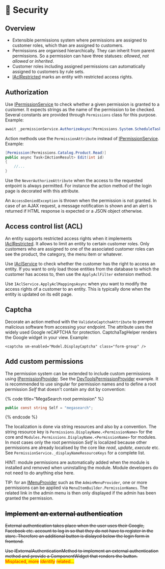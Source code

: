 # 🥚 Security

## Overview

* Extensible permissions system where permissions are assigned to customer roles, which than are assigned to customers.
* Permissions are organised hierarchically. They can inherit from parent permissions. So a permission can have three statuses: _allowed_, _not allowed_ or _inherited_.
* Customer roles including assigned permissions can automatically assigned to customers by rule sets.
* [IAclRestricted](https://github.com/smartstore/Smartstore/blob/main/src/Smartstore.Core/Platform/Security/Domain/IAclRestricted.cs) marks an entity with restricted access rights.

## Authorization

Use [IPermissionService](https://github.com/smartstore/Smartstore/blob/main/src/Smartstore.Core/Platform/Security/Services/IPermissionService.cs) to check whether a given permission is granted to a customer. It expects strings as the name of the permission to be checked. Several constants are provided through `Permissions` class for this purpose. Example:

```csharp
await _permissionService.AuthorizeAsync(Permissions.System.ScheduleTask.Execute);
```

Action methods use the `PermissionAttribute` instead of [IPermissionService](https://github.com/smartstore/Smartstore/blob/main/src/Smartstore.Core/Platform/Security/Services/IPermissionService.cs). Example:

```csharp
[Permission(Permissions.Catalog.Product.Read)]
public async Task<IActionResult> Edit(int id)
{
    //...
}
```

Use the `NeverAuthorizeAttribute` when the access to the requested entpoint is always permitted. For instance the action method of the login page is decorated with this attribute.

An `AccessDeniedException` is thrown when the permission is not granted. In case of an AJAX request, a message notification is shown and an alert is returned if HTML response is expected or a JSON object otherwise.

## Access control list (ACL)

An entity supports restricted access rights when it implements [IAclRestricted](https://github.com/smartstore/Smartstore/blob/main/src/Smartstore.Core/Platform/Security/Domain/IAclRestricted.cs). It allows to limit an entity to certain customer roles. Only customers who are assigned to one of the associated customer roles can see the product, the category, the menu item or whatever.

Use [IAclService](https://github.com/smartstore/Smartstore/blob/main/src/Smartstore.Core/Platform/Security/Services/IAclService.cs) to check whether the customer has the right to access an entity. If you want to only load those entities from the database to which the customer has access to, then use the `ApplyAclFilter` extension method.

Use `IAclService.ApplyAclMappingsAsync` when you want to modify the access rights of a customer to an entity. This is typically done when the entity is updated on its edit page.

## Captcha

Decorate an action method with the `ValidateCaptchaAttribute` to prevent malicious software from accessing your endpoint. The attribute uses the widely used Google reCAPTCHA for protection. CaptchaTagHelper renders the Google widget in your view. Example:

```cshtml
<captcha sm-enabled="Model.DisplayCaptcha" class="form-group" />
```

## Add custom permissions

The permission system can be extended to include custom permissions using [IPermissionProvider](https://github.com/smartstore/Smartstore/blob/main/src/Smartstore.Core/Platform/Security/Services/IPermissionProvider.cs). See the [DevToolsPermissionProvider](https://github.com/smartstore/Smartstore/blob/main/src/Smartstore.Modules/Smartstore.DevTools/Permissions.cs) example. It is recommended to use singular for permission names and to define a root permission _Self_ that doesn't contain any dot by convention:

{% code title="MegaSearch root permission" %}
```csharp
public const string Self = "megasearch";
```
{% endcode %}

The localization is done via string resources and also by a convention. The string resource key is `Permissions.DisplayName.<PermissionName>` for the core and `Modules.Permissions.DisplayName.<PermissionName>` for modules. In most cases only the root permission _Self_ is localized because other permissions are already localised by the core like _read_, _update_, _execute_ etc. See `PermissionService._displayNameResourceKeys` for a complete list.

HINT: module permissions are automatically added when the module is installed and removed when uninstalling the module. Module developers do not need to do anything else here.

TIP: for an [IMenuProvider](https://github.com/smartstore/Smartstore/blob/main/src/Smartstore.Core/Content/Menus/Services/MenuProviders/IMenuProvider.cs) such as the `AdminMenuProvider`, one or more permissions can be applied via `MenuItemBuilder.PermissionNames`. The related link in the admin menu is then only displayed if the admin has been granted the permission.

## ~~Implement an external authentication~~

~~External authentication takes place when the user uses their Google, Facebook etc. account to log in so that they do not have to register in the store. Therefore an additional button is dislayed below the login form in frontend.~~

~~Use IExternalAuthenticationMethod to implement an external authentication method and provide a ComponentWidget that renders the button.~~ <mark style="color:red;">Misplaced, more</mark> <mark style="color:red;"></mark>_<mark style="color:red;">Identity</mark>_ <mark style="color:red;"></mark><mark style="color:red;">related...</mark>
